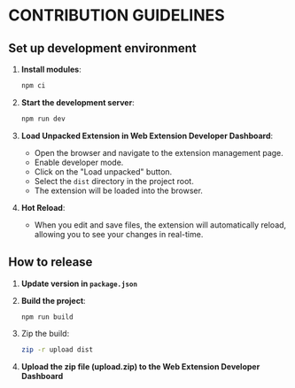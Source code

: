 # CONTRIBUTION GUIDELINES

## Set up development environment
1. **Install modules**:
    ```bash
    npm ci
    ```
2. **Start the development server**:
    ```bash
    npm run dev
    ```

3. **Load Unpacked Extension in Web Extension Developer Dashboard**:
    - Open the browser and navigate to the extension management page.
    - Enable developer mode.
    - Click on the "Load unpacked" button.
    - Select the `dist` directory in the project root.
    - The extension will be loaded into the browser.
4. **Hot Reload**:
   - When you edit and save files, the extension will automatically reload, allowing you to see your changes in real-time.

## How to release
1. **Update version in `package.json`**

2. **Build the project**: 
    ```bash
    npm run build
    ```

3. Zip the build:
    ```bash
    zip -r upload dist
    ```

4. **Upload the zip file (upload.zip) to the Web Extension Developer Dashboard**
